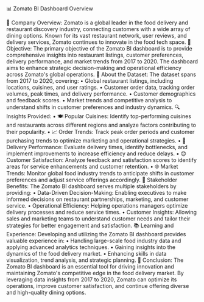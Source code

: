 <p>📊 Zomato BI Dashboard Overview</p>
🏢 Company Overview:
Zomato is a global leader in the food delivery and restaurant discovery industry, connecting customers with a wide array of dining options. Known for its vast restaurant network, user reviews, and delivery services, Zomato continues to innovate in the food tech space.
🎯 Objective:
The primary objective of the Zomato BI dashboard is to provide comprehensive insights into restaurant listings, customer preferences, delivery performance, and market trends from 2017 to 2020. The dashboard aims to enhance strategic decision-making and operational efficiency across Zomato's global operations.
📂 About the Dataset:
The dataset spans from 2017 to 2020, covering:
•	Global restaurant listings, including locations, cuisines, and user ratings.
•	Customer order data, tracking order volumes, peak times, and delivery performance.
•	Customer demographics and feedback scores.
•	Market trends and competitive analysis to understand shifts in customer preferences and industry dynamics.
🔍 Insights Provided:
•	🍽️ Popular Cuisines: Identify top-performing cuisines and restaurants across different regions and analyze factors contributing to their popularity.
•	📈 Order Trends: Track peak order periods and customer purchasing trends to optimize marketing and operational strategies.
•	🚚 Delivery Performance: Evaluate delivery times, identify bottlenecks, and implement improvements to increase efficiency and reduce delays.
•	😊 Customer Satisfaction: Analyze feedback and satisfaction scores to identify areas for service enhancements and customer retention.
•	🌐 Market Trends: Monitor global food industry trends to anticipate shifts in customer preferences and adjust service offerings accordingly.
🤝 Stakeholder Benefits:
The Zomato BI dashboard serves multiple stakeholders by providing:
•	Data-Driven Decision-Making: Enabling executives to make informed decisions on restaurant partnerships, marketing, and customer service.
•	Operational Efficiency: Helping operations managers optimize delivery processes and reduce service times.
•	Customer Insights: Allowing sales and marketing teams to understand customer needs and tailor their strategies for better engagement and satisfaction.
📚 Learning and Experience:
Developing and utilizing the Zomato BI dashboard provides valuable experience in:
•	Handling large-scale food industry data and applying advanced analytics techniques.
•	Gaining insights into the dynamics of the food delivery market.
•	Enhancing skills in data visualization, trend analysis, and strategic planning.
🏁 Conclusion:
The Zomato BI dashboard is an essential tool for driving innovation and maintaining Zomato's competitive edge in the food delivery market. By leveraging data insights from 2017 to 2020, Zomato can optimize its operations, improve customer satisfaction, and continue offering diverse and high-quality dining options.

